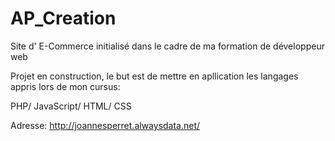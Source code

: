 # AP_Creation

Site d' E-Commerce initialisé dans le cadre de ma formation de développeur web

Projet en construction, le but est de mettre en apllication les langages appris lors de mon cursus:

PHP/ JavaScript/ HTML/ CSS

Adresse: http://joannesperret.alwaysdata.net/


